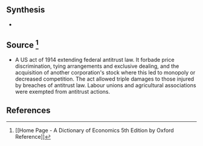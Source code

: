 ## Synthesis
- 
## Source [^1]
- A US act of 1914 extending federal antitrust law. It forbade price discrimination, tying arrangements and exclusive dealing, and the acquisition of another corporation's stock where this led to monopoly or decreased competition. The act allowed triple damages to those injured by breaches of antitrust law. Labour unions and agricultural associations were exempted from antitrust actions.
## References

[^1]: [[Home Page - A Dictionary of Economics 5th Edition by Oxford Reference]]
